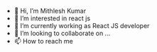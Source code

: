 - 👋 Hi, I’m Mithlesh Kumar
- 👀 I’m interested in react js
- 🌱 I’m currently working as React JS developer
- 💞️ I’m looking to collaborate on ...
- 📫 How to reach me 

<!---
mithleshkr/mithleshkr is a ✨ special ✨ repository because its `README.md` (this file) appears on your GitHub profile.
You can click the Preview link to take a look at your changes.
--->
